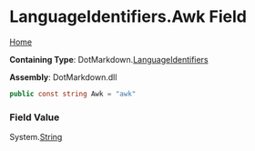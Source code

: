 <a name="_top"></a>

# LanguageIdentifiers\.Awk Field

[Home](../../../README.md#_top)

**Containing Type**: DotMarkdown\.[LanguageIdentifiers](../README.md#_top)

**Assembly**: DotMarkdown\.dll

```csharp
public const string Awk = "awk"
```

### Field Value

System\.[String](https://docs.microsoft.com/en-us/dotnet/api/system.string)